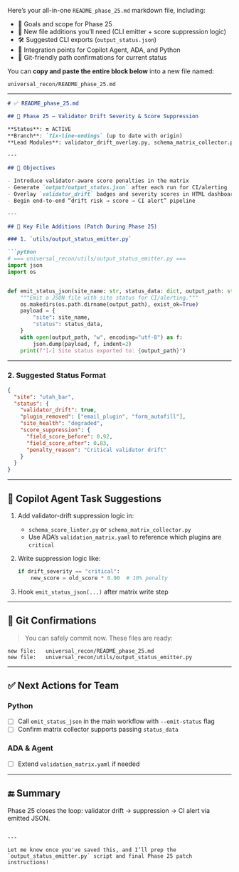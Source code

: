 Here’s your all-in-one `README_phase_25.md` markdown file, including:

- 🎯 Goals and scope for Phase 25
- 🧩 New file additions you’ll need (CLI emitter + score suppression logic)
- 🛠️ Suggested CLI exports (`output_status.json`)
- 🧪 Integration points for Copilot Agent, ADA, and Python
- 💾 Git-friendly path confirmations for current status

You can **copy and paste the entire block below** into a new file named:

```plaintext
universal_recon/README_phase_25.md
```

---

```markdown
# ✅ README_phase_25.md

## 🧠 Phase 25 — Validator Drift Severity & Score Suppression

**Status**: 🔛 ACTIVE
**Branch**: `fix-line-endings` (up to date with origin)
**Lead Modules**: validator_drift_overlay.py, schema_matrix_collector.py, plugin_decay_overlay.py

---

## 🎯 Objectives

- Introduce validator-aware score penalties in the matrix
- Generate `output/output_status.json` after each run for CI/alerting
- Overlay `validator_drift` badges and severity scores in HTML dashboards
- Begin end-to-end “drift risk → score → CI alert” pipeline

---

## 📁 Key File Additions (Patch During Phase 25)

### 1. `utils/output_status_emitter.py`

```python
# === universal_recon/utils/output_status_emitter.py ===
import json
import os


def emit_status_json(site_name: str, status_data: dict, output_path: str = "output/output_status.json") -> None:
    """Emit a JSON file with site status for CI/alerting."""
    os.makedirs(os.path.dirname(output_path), exist_ok=True)
    payload = {
        "site": site_name,
        "status": status_data,
    }
    with open(output_path, "w", encoding="utf-8") as f:
        json.dump(payload, f, indent=2)
    print(f"[✓] Site status exported to: {output_path}")
```

---

### 2. Suggested Status Format

```json
{
  "site": "utah_bar",
  "status": {
    "validator_drift": true,
    "plugin_removed": ["email_plugin", "form_autofill"],
    "site_health": "degraded",
    "score_suppression": {
      "field_score_before": 0.92,
      "field_score_after": 0.83,
      "penalty_reason": "Critical validator drift"
    }
  }
}
```

---

## 🧪 Copilot Agent Task Suggestions

1. Add validator-drift suppression logic in:
   - `schema_score_linter.py` or `schema_matrix_collector.py`
   - Use ADA’s `validation_matrix.yaml` to reference which plugins are `critical`

2. Write suppression logic like:

   ```python
   if drift_severity == "critical":
       new_score = old_score * 0.90  # 10% penalty
   ```

3. Hook `emit_status_json(...)` after matrix write step

---

## 🧷 Git Confirmations

> You can safely commit now. These files are ready:

```plaintext
new file:   universal_recon/README_phase_25.md
new file:   universal_recon/utils/output_status_emitter.py
```

---

## ✅ Next Actions for Team

### Python

- [ ] Call `emit_status_json` in the main workflow with `--emit-status` flag
- [ ] Confirm matrix collector supports passing `status_data`

### ADA & Agent

- [ ] Extend `validation_matrix.yaml` if needed

---

## 🔚 Summary

Phase 25 closes the loop: validator drift → suppression → CI alert via emitted JSON.

```

---

Let me know once you've saved this, and I’ll prep the `output_status_emitter.py` script and final Phase 25 patch instructions!
